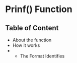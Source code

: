 # Prinf() Function

## Table of Content
- About the function
- How it works
- - The Format Identifies